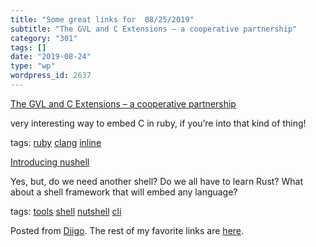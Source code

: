 ```yaml
---
title: "Some great links for  08/25/2019"
subtitle: "The GVL and C Extensions – a cooperative partnership"
category: "301"
tags: []
date: "2019-08-24"
type: "wp"
wordpress_id: 2637
---
```

[The GVL and C Extensions – a cooperative partnership](https://mailchi.mp/railsspeed/the-gvl-and-c-extensions-a-cooperative-partnership?e=5a26f26f7d) 

very interesting way to embed C in ruby, if you’re into that kind of thing!

 tags: [ruby](https://www.diigo.com/user/pitosalas/ruby) [clang](https://www.diigo.com/user/pitosalas/clang) [inline](https://www.diigo.com/user/pitosalas/inline)

 [Introducing nushell](http://www.jonathanturner.org/2019/08/introducing-nushell.html) 

Yes, but, do we need another shell? Do we all have to learn Rust? What about a shell framework that will embed any language?

 tags: [tools](https://www.diigo.com/user/pitosalas/tools) [shell](https://www.diigo.com/user/pitosalas/shell) [nutshell](https://www.diigo.com/user/pitosalas/nutshell) [cli](https://www.diigo.com/user/pitosalas/cli)

Posted from [Diigo](https://www.diigo.com). The rest of my favorite links are [here](https://www.diigo.com/user/pitosalas).
